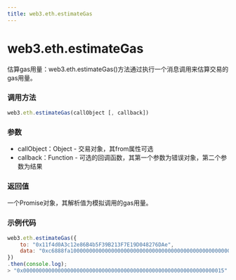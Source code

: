 ```yaml
---
title: web3.eth.estimateGas
---
```


# web3.eth.estimateGas

估算gas用量：web3.eth.estimateGas()方法通过执行一个消息调用来估算交易的gas用量。

### 调用方法

```js
web3.eth.estimateGas(callObject [, callback])
```

### 参数
- callObject：Object - 交易对象，其from属性可选
- callback：Function - 可选的回调函数，其第一个参数为错误对象，第二个参数为结果

### 返回值
一个Promise对象，其解析值为模拟调用的gas用量。

### 示例代码
```js
web3.eth.estimateGas({
    to: "0x11f4d0A3c12e86B4b5F39B213F7E19D048276DAe",
    data: "0xc6888fa10000000000000000000000000000000000000000000000000000000000000003"
})
.then(console.log);
> "0x0000000000000000000000000000000000000000000000000000000000000015"
```